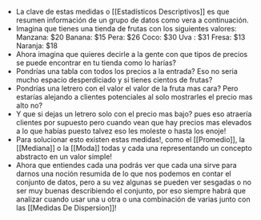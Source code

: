 - La clave de estas medidas o [[Estadísticos Descriptivos]] es que resumen información de un grupo de datos como vera a continuación.
- Imagina que tienes una tienda de frutas con los siguientes valores:
  Manzana: $20
  Banana: $15
  Pera: $26
  Coco: $30
  Uva : $31
  Fresa: $13
  Naranja: $18
- Ahora imagina que quieres decirle a la gente con que tipos de precios se puede encontrar en tu tienda como lo harías?
- Pondrías una tabla con todos los precios a la entrada?
  Eso no seria mucho espacio desperdiciado y si tienes cientos de frutas?
- Pondrías una letrero con el valor el valor de la fruta mas cara?
  Pero estarías alejando a clientes potenciales al solo mostrarles el precio mas alto no?
- Y que si dejas un letrero solo con el precio mas bajo?
  pues eso atraería clientes por supuesto pero cuando vean que hay precios mas elevados a lo que habías puesto talvez eso les moleste o hasta los enoje!
- Para solucionar esto existen estas medidas!, como el [[Promedio]], la [[Mediana]] o la [[Moda]] todas y cada una representando un concepto abstracto en un valor simple!
- Ahora que entiendes cada una podrás ver que cada una sirve para darnos una noción resumida de lo que nos podemos en contar el conjunto de datos, pero a su vez algunas se pueden ver sesgadas o no ser muy buenas describiendo el conjunto, por eso siempre habrá que analizar cuando usar una u otra o una combinación de varias junto con las [[Medidas De Dispersion]]!